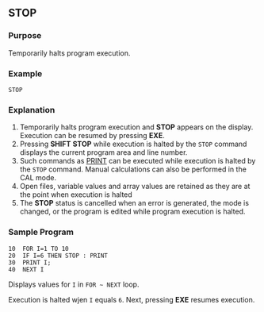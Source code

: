 ## STOP

### Purpose
Temporarily halts program execution.

### Example
```basic
STOP
```

### Explanation
1. Temporarily halts program execution and **STOP** appears on the display.
Execution can be resumed by pressing **EXE**.
2. Pressing **SHIFT** **STOP** while execution is halted by the `STOP` command
displays the current program area and line number.
3. Such commands as [PRINT](PRINT.md) can be executed while execution is halted
by the `STOP` command. Manual calculations can also be performed in the CAL mode.
4. Open files, variable values and array values are retained as they are at the point when execution is halted
5. The **STOP** status is cancelled when an error is generated, the mode is changed,
or the program is edited while program execution is halted.

### Sample Program
```basic
10  FOR I=1 TO 10
20  IF I=6 THEN STOP : PRINT
30  PRINT I;
40  NEXT I
```
Displays values for `I` in `FOR ~ NEXT` loop.

Execution is halted wjen `I` equals `6`. Next, pressing **EXE** resumes execution.
